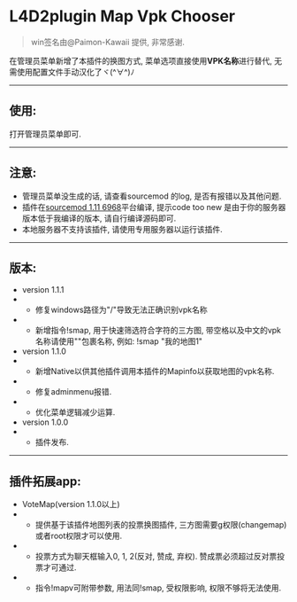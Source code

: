 # L4D2plugin Map Vpk Chooser
> win签名由@Paimon-Kawaii 提供, 非常感谢.

在管理员菜单新增了本插件的换图方式, 菜单选项直接使用**VPK名称**进行替代, 无需使用配置文件手动汉化了ヾ(^∀^)ﾉ
* * * 
## 使用: 
打开管理员菜单即可.

* * *
## 注意: 

* 管理员菜单没生成的话, 请查看sourcemod 的log, 是否有报错以及其他问题.
* 插件在[sourcemod 1.11 6968](http://www.sourcemod.net/downloads.php)平台编译, 提示code too new 是由于你的服务器版本低于我编译的版本, 请自行编译源码即可.
* 本地服务器不支持该插件, 请使用专用服务器以运行该插件.

* * *
## 版本:
* version 1.1.1
* * 修复windows路径为"/"导致无法正确识别vpk名称
* * 新增指令!smap, 用于快速筛选符合字符的三方图, 带空格以及中文的vpk名称请使用""包裹名称, 例如: !smap "我的地图1"
* version 1.1.0
* * 新增Native以供其他插件调用本插件的Mapinfo以获取地图的vpk名称.
* * 修复adminmenu报错.
* * 优化菜单逻辑减少运算.
* version 1.0.0
* * 插件发布.

* * *
## 插件拓展app:
* VoteMap(version 1.1.0以上)
* * 提供基于该插件地图列表的投票换图插件, 三方图需要g权限(changemap)或者root权限才可以使用.
* * 投票方式为聊天框输入0, 1, 2(反对, 赞成, 弃权). 赞成票必须超过反对票投票才可通过.
* * 指令!mapv可附带参数, 用法同!smap, 受权限影响, 权限不够将无法使用.